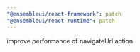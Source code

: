 ```yaml
---
"@ensembleui/react-framework": patch
"@ensembleui/react-runtime": patch
---
```


improve performance of navigateUrl action

